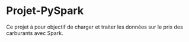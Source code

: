 # Projet-PySpark
Ce projet à pour objectif de charger et traiter les données sur le prix des carburants avec Spark.

